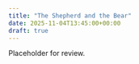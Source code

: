 ```yaml
---
title: "The Shepherd and the Bear"
date: 2025-11-04T13:45:00+00:00
draft: true
---
```


Placeholder for review.
